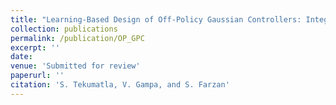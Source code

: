 ```yaml
---
title: "Learning-Based Design of Off-Policy Gaussian Controllers: Integrating Model Predictive Control and Gaussian Process Regression"
collection: publications
permalink: /publication/OP_GPC
excerpt: ''
date: 
venue: 'Submitted for review'
paperurl: ''
citation: 'S. Tekumatla, V. Gampa, and S. Farzan'
---
```

